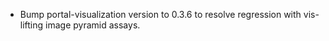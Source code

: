 - Bump portal-visualization version to 0.3.6 to resolve regression with vis-lifting image pyramid assays.
